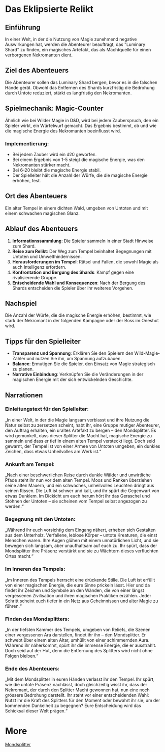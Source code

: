 # **Das Eklipsierte Relikt**

## **Einführung**
In einer Welt, in der die Nutzung von Magie zunehmend negative Auswirkungen hat, werden die Abenteurer beauftragt, das "Luminary Shard" zu finden, ein magisches Artefakt, das als Machtquelle für einen verborgenen Nekromanten dient.

## **Ziel des Abenteuers**
Die Abenteurer sollen das Luminary Shard bergen, bevor es in die falschen Hände gerät. Obwohl das Entfernen des Shards kurzfristig die Bedrohung durch Untote reduziert, stärkt es langfristig den Nekromanten.

## **Spielmechanik: Magic-Counter**
Ähnlich wie bei Wilder Magie in D&D, wird bei jedem Zauberspruch, den ein Spieler wirkt, ein Würfelwurf gemacht. Das Ergebnis bestimmt, ob und wie die magische Energie des Nekromanten beeinflusst wird.

### **Implementierung:**
- Bei jedem Zauber wird ein d20 geworfen.
- Bei einem Ergebnis von 1-5 steigt die magische Energie, was den Nekromanten stärker macht.
- Bei 6-20 bleibt die magische Energie stabil.
- Der Spielleiter hält die Anzahl der Würfe, die die magische Energie erhöhen, fest.

## **Ort des Abenteuers**
Ein alter Tempel in einem dichten Wald, umgeben von Untoten und mit einem schwachen magischen Glanz.

## **Ablauf des Abenteuers**
1. **Informationssammlung**: Die Spieler sammeln in einer Stadt Hinweise zum Shard.
2. **Reise zum Relikt**: Der Weg zum Tempel beinhaltet Begegnungen mit Untoten und Umwelthindernissen.
3. **Herausforderungen im Tempel**: Rätsel und Fallen, die sowohl Magie als auch Intelligenz erfordern.
4. **Konfrontation und Bergung des Shards**: Kampf gegen eine rivalisierende Gruppe.
5. **Entscheidende Wahl und Konsequenzen**: Nach der Bergung des Shards entscheiden die Spieler über ihr weiteres Vorgehen.

## **Nachspiel**
Die Anzahl der Würfe, die die magische Energie erhöhen, bestimmt, wie stark der Nekromant in der folgenden Kampagne oder der Boss im Oneshot wird.

## **Tipps für den Spielleiter**
- **Transparenz und Spannung**: Erklären Sie den Spielern den Wild-Magie-Zähler und nutzen Sie ihn, um Spannung aufzubauen.
- **Balance**: Ermutigen Sie die Spieler, den Einsatz von Magie strategisch zu planen.
- **Narrative Einbindung**: Verknüpfen Sie die Veränderungen in der magischen Energie mit der sich entwickelnden Geschichte.

## Narrationen

### **Einleitungstext für den Spielleiter:**
„In einer Welt, in der die Magie langsam verblasst und ihre Nutzung die Natur selbst zu zersetzen scheint, habt ihr, eine Gruppe mutiger Abenteurer, den Auftrag erhalten, ein uraltes Artefakt zu bergen – den Mondsplitter. Es wird gemunkelt, dass dieser Splitter die Macht hat, magische Energie zu sammeln und dass er tief in einem alten Tempel versteckt liegt. Doch seid gewarnt, der Tempel ist von einer Armee von Untoten umgeben, ein dunkles Zeichen, dass etwas Unheilvolles am Werk ist.“

### **Ankunft am Tempel:**
„Nach einer beschwerlichen Reise durch dunkle Wälder und unwirtliche Pfade steht ihr nun vor dem alten Tempel. Moos und Ranken überziehen seine alten Mauern, und ein schwaches, unheilvolles Leuchten dringt aus seinen Rissen. Die Luft ist schwer und kalt, und ihr spürt die Gegenwart von etwas Dunklem. Im Dickicht um euch herum hört ihr das Geraschel und Stöhnen der Untoten – sie scheinen vom Tempel selbst angezogen zu werden.“

### **Begegnung mit den Untoten:**
„Während ihr euch vorsichtig dem Eingang nähert, erheben sich Gestalten aus dem Unterholz. Verfallene, leblose Körper – untote Kreaturen, die einst Menschen waren. Ihre Augen glühen mit einem unnatürlichen Licht, und sie bewegen sich langsam, aber unaufhaltsam auf euch zu. Ihr spürt, dass der Mondsplitter ihre Präsenz verstärkt und sie zu Wächtern dieses verfluchten Ortes macht.“

### **Im Inneren des Tempels:**
„Im Inneren des Tempels herrscht eine drückende Stille. Die Luft ist erfüllt von einer magischen Energie, die eure Sinne prickeln lässt. Hier und da findet ihr Zeichen und Symbole an den Wänden, die von einer längst vergessenen Zivilisation und ihren magischen Praktiken erzählen. Jeder Schritt scheint euch tiefer in ein Netz aus Geheimnissen und alter Magie zu führen.“

### **Finden des Mondsplitters:**
„In der tiefsten Kammer des Tempels, umgeben von Reliefs, die Szenen einer vergessenen Ära darstellen, findet ihr ihn – den Mondsplitter. Er schwebt über einem alten Altar, umhüllt von einer schimmernden Aura. Während ihr näherkommt, spürt ihr die immense Energie, die er ausstrahlt. Doch seid auf der Hut, denn die Entfernung des Splitters wird nicht ohne Folgen bleiben.“

### **Ende des Abenteuers:**
„Mit dem Mondsplitter in euren Händen verlasst ihr den Tempel. Ihr spürt, wie die untote Präsenz nachlässt, doch gleichzeitig wisst ihr, dass der Nekromant, der durch den Splitter Macht gewonnen hat, nun eine noch grössere Bedrohung darstellt. Ihr steht vor einer entscheidenden Wahl: Nutzt ihr die Kraft des Splitters für den Moment oder bewahrt ihr sie, um der kommenden Dunkelheit zu begegnen? Eure Entscheidung wird das Schicksal dieser Welt prägen.“

# More

[Mondsplitter](mondsplitter.md)